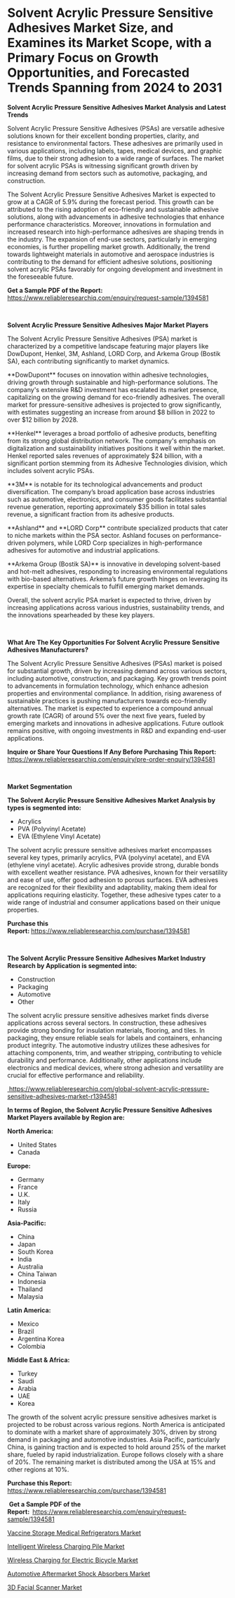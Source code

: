 <p><h1>Solvent Acrylic Pressure Sensitive Adhesives Market Size, and Examines its Market Scope, with a Primary Focus on Growth Opportunities, and Forecasted Trends Spanning from 2024 to 2031</h1></p><p><strong>Solvent Acrylic Pressure Sensitive Adhesives Market Analysis and Latest Trends</strong></p>
<p><p>Solvent Acrylic Pressure Sensitive Adhesives (PSAs) are versatile adhesive solutions known for their excellent bonding properties, clarity, and resistance to environmental factors. These adhesives are primarily used in various applications, including labels, tapes, medical devices, and graphic films, due to their strong adhesion to a wide range of surfaces. The market for solvent acrylic PSAs is witnessing significant growth driven by increasing demand from sectors such as automotive, packaging, and construction.</p><p>The Solvent Acrylic Pressure Sensitive Adhesives Market is expected to grow at a CAGR of 5.9% during the forecast period. This growth can be attributed to the rising adoption of eco-friendly and sustainable adhesive solutions, along with advancements in adhesive technologies that enhance performance characteristics. Moreover, innovations in formulation and increased research into high-performance adhesives are shaping trends in the industry. The expansion of end-use sectors, particularly in emerging economies, is further propelling market growth. Additionally, the trend towards lightweight materials in automotive and aerospace industries is contributing to the demand for efficient adhesive solutions, positioning solvent acrylic PSAs favorably for ongoing development and investment in the foreseeable future.</p></p>
<p><strong>Get a Sample PDF of the Report:&nbsp;</strong> <a href="https://www.reliableresearchiq.com/enquiry/request-sample/1394581?utm_campaign=1123&utm_medium=2&utm_source=Github&utm_content=ia&utm_term=05122024&utm_id=solvent-acrylic-pressure-sensitive-adhesives">https://www.reliableresearchiq.com/enquiry/request-sample/1394581</a></p>
<p>&nbsp;</p>
<p><strong>Solvent Acrylic Pressure Sensitive Adhesives Major Market Players</strong></p>
<p><p>The Solvent Acrylic Pressure Sensitive Adhesives (PSA) market is characterized by a competitive landscape featuring major players like DowDupont, Henkel, 3M, Ashland, LORD Corp, and Arkema Group (Bostik SA), each contributing significantly to market dynamics.</p><p>**DowDupont** focuses on innovation within adhesive technologies, driving growth through sustainable and high-performance solutions. The company's extensive R&D investment has escalated its market presence, capitalizing on the growing demand for eco-friendly adhesives. The overall market for pressure-sensitive adhesives is projected to grow significantly, with estimates suggesting an increase from around $8 billion in 2022 to over $12 billion by 2028.</p><p>**Henkel** leverages a broad portfolio of adhesive products, benefiting from its strong global distribution network. The company's emphasis on digitalization and sustainability initiatives positions it well within the market. Henkel reported sales revenues of approximately $24 billion, with a significant portion stemming from its Adhesive Technologies division, which includes solvent acrylic PSAs.</p><p>**3M** is notable for its technological advancements and product diversification. The company’s broad application base across industries such as automotive, electronics, and consumer goods facilitates substantial revenue generation, reporting approximately $35 billion in total sales revenue, a significant fraction from its adhesive products.</p><p>**Ashland** and **LORD Corp** contribute specialized products that cater to niche markets within the PSA sector. Ashland focuses on performance-driven polymers, while LORD Corp specializes in high-performance adhesives for automotive and industrial applications.</p><p>**Arkema Group (Bostik SA)** is innovative in developing solvent-based and hot-melt adhesives, responding to increasing environmental regulations with bio-based alternatives. Arkema’s future growth hinges on leveraging its expertise in specialty chemicals to fulfill emerging market demands.</p><p>Overall, the solvent acrylic PSA market is expected to thrive, driven by increasing applications across various industries, sustainability trends, and the innovations spearheaded by these key players.</p></p>
<p>&nbsp;</p>
<p><strong>What Are The Key Opportunities For Solvent Acrylic Pressure Sensitive Adhesives Manufacturers?</strong></p>
<p><p>The Solvent Acrylic Pressure Sensitive Adhesives (PSAs) market is poised for substantial growth, driven by increasing demand across various sectors, including automotive, construction, and packaging. Key growth trends point to advancements in formulation technology, which enhance adhesion properties and environmental compliance. In addition, rising awareness of sustainable practices is pushing manufacturers towards eco-friendly alternatives. The market is expected to experience a compound annual growth rate (CAGR) of around 5% over the next five years, fueled by emerging markets and innovations in adhesive applications. Future outlook remains positive, with ongoing investments in R&D and expanding end-user applications.</p></p>
<p><strong>Inquire or Share Your Questions If Any Before Purchasing This Report:</strong> <a href="https://www.reliableresearchiq.com/enquiry/pre-order-enquiry/1394581?utm_campaign=1123&utm_medium=2&utm_source=Github&utm_content=ia&utm_term=05122024&utm_id=solvent-acrylic-pressure-sensitive-adhesives">https://www.reliableresearchiq.com/enquiry/pre-order-enquiry/1394581</a></p>
<p>&nbsp;</p>
<p><strong>Market Segmentation</strong></p>
<p><strong>The Solvent Acrylic Pressure Sensitive Adhesives Market Analysis by types is segmented into:</strong></p>
<p><ul><li>Acrylics</li><li>PVA (Polyvinyl Acetate)</li><li>EVA (Ethylene Vinyl Acetate)</li></ul></p>
<p><p>The solvent acrylic pressure sensitive adhesives market encompasses several key types, primarily acrylics, PVA (polyvinyl acetate), and EVA (ethylene vinyl acetate). Acrylic adhesives provide strong, durable bonds with excellent weather resistance. PVA adhesives, known for their versatility and ease of use, offer good adhesion to porous surfaces. EVA adhesives are recognized for their flexibility and adaptability, making them ideal for applications requiring elasticity. Together, these adhesive types cater to a wide range of industrial and consumer applications based on their unique properties.</p></p>
<p><strong>Purchase this Report:&nbsp;</strong><a href="https://www.reliableresearchiq.com/purchase/1394581?utm_campaign=1123&utm_medium=2&utm_source=Github&utm_content=ia&utm_term=05122024&utm_id=solvent-acrylic-pressure-sensitive-adhesives">https://www.reliableresearchiq.com/purchase/1394581</a></p>
<p>&nbsp;</p>
<p><strong>The Solvent Acrylic Pressure Sensitive Adhesives Market Industry Research by Application is segmented into:</strong></p>
<p><ul><li>Construction</li><li>Packaging</li><li>Automotive</li><li>Other</li></ul></p>
<p><p>The solvent acrylic pressure sensitive adhesives market finds diverse applications across several sectors. In construction, these adhesives provide strong bonding for insulation materials, flooring, and tiles. In packaging, they ensure reliable seals for labels and containers, enhancing product integrity. The automotive industry utilizes these adhesives for attaching components, trim, and weather stripping, contributing to vehicle durability and performance. Additionally, other applications include electronics and medical devices, where strong adhesion and versatility are crucial for effective performance and reliability.</p></p>
<p><a href="https://www.reliableresearchiq.com/global-solvent-acrylic-pressure-sensitive-adhesives-market-r1394581?utm_campaign=1123&utm_medium=2&utm_source=Github&utm_content=ia&utm_term=05122024&utm_id=solvent-acrylic-pressure-sensitive-adhesives">&nbsp;https://www.reliableresearchiq.com/global-solvent-acrylic-pressure-sensitive-adhesives-market-r1394581</a></p>
<p><strong>In terms of Region, the Solvent Acrylic Pressure Sensitive Adhesives Market Players available by Region are:</strong></p>
<p>
    <p> <strong> North America: </strong>
        <ul>
            <li>United States</li>
            <li>Canada</li>
        </ul>
        </p> 
    <p> <strong> Europe: </strong>
        <ul>
            <li>Germany</li>
            <li>France</li>
            <li>U.K.</li>
            <li>Italy</li>
            <li>Russia</li>
        </ul>
        </p> 
    <p> <strong> Asia-Pacific: </strong>
        <ul>
            <li>China</li>
            <li>Japan</li>
            <li>South Korea</li>
            <li>India</li>
            <li>Australia</li>
            <li>China Taiwan</li>
            <li>Indonesia</li>
            <li>Thailand</li>
            <li>Malaysia</li>
        </ul>
        </p> 
    <p> <strong> Latin America: </strong>
        <ul>
            <li>Mexico</li>
            <li>Brazil</li>
            <li>Argentina Korea</li>
            <li>Colombia</li>
        </ul>
        </p> 
    <p> <strong> Middle East & Africa: </strong>
        <ul>
            <li>Turkey</li>
            <li>Saudi</li>
            <li>Arabia</li>
            <li>UAE</li>
            <li>Korea</li>
        </ul>
    </p>
    </p>
<p><p>The growth of the solvent acrylic pressure sensitive adhesives market is projected to be robust across various regions. North America is anticipated to dominate with a market share of approximately 30%, driven by strong demand in packaging and automotive industries. Asia Pacific, particularly China, is gaining traction and is expected to hold around 25% of the market share, fueled by rapid industrialization. Europe follows closely with a share of 20%. The remaining market is distributed among the USA at 15% and other regions at 10%.</p></p>
<p><strong>Purchase this Report: </strong><a href="https://www.reliableresearchiq.com/purchase/1394581?utm_campaign=1123&utm_medium=2&utm_source=Github&utm_content=ia&utm_term=05122024&utm_id=solvent-acrylic-pressure-sensitive-adhesives">https://www.reliableresearchiq.com/purchase/1394581</a></p>
<p>&nbsp;<strong>Get a Sample PDF of the Report:&nbsp;&nbsp;</strong><a href="https://www.reliableresearchiq.com/enquiry/request-sample/1394581?utm_campaign=1123&utm_medium=2&utm_source=Github&utm_content=ia&utm_term=05122024&utm_id=solvent-acrylic-pressure-sensitive-adhesives">https://www.reliableresearchiq.com/enquiry/request-sample/1394581</a></p>
<p><strong></strong></p>
<p><p><a href="https://www.linkedin.com/pulse/vaccine-storage-medical-refrigerators-market-size-growth-drivers-vocgc?utm_campaign=1123&utm_medium=2&utm_source=Github&utm_content=ia&utm_term=05122024&utm_id=solvent-acrylic-pressure-sensitive-adhesives">Vaccine Storage Medical Refrigerators Market</a></p><p><a href="https://issuu.com/reportprime-2/docs/intelligent-wireless-charging-pile-market-size-203?utm_campaign=1123&utm_medium=2&utm_source=Github&utm_content=ia&utm_term=05122024&utm_id=solvent-acrylic-pressure-sensitive-adhesives">Intelligent Wireless Charging Pile Market</a></p><p><a href="https://issuu.com/reportprime-2/docs/wireless-charging-for-electric-bicycle-market-size?utm_campaign=1123&utm_medium=2&utm_source=Github&utm_content=ia&utm_term=05122024&utm_id=solvent-acrylic-pressure-sensitive-adhesives">Wireless Charging for Electric Bicycle Market</a></p><p><a href="https://www.linkedin.com/pulse/market-challenges-sales-volume-forecast-research-automotive-aftermarket-fmg1e?utm_campaign=1123&utm_medium=2&utm_source=Github&utm_content=ia&utm_term=05122024&utm_id=solvent-acrylic-pressure-sensitive-adhesives">Automotive Aftermarket Shock Absorbers Market</a></p><p><a href="https://www.linkedin.com/pulse/3d-facial-scanner-market-analysis-from-2024-2031-projected-xeffc?utm_campaign=1123&utm_medium=2&utm_source=Github&utm_content=ia&utm_term=05122024&utm_id=solvent-acrylic-pressure-sensitive-adhesives">3D Facial Scanner Market</a></p></p>